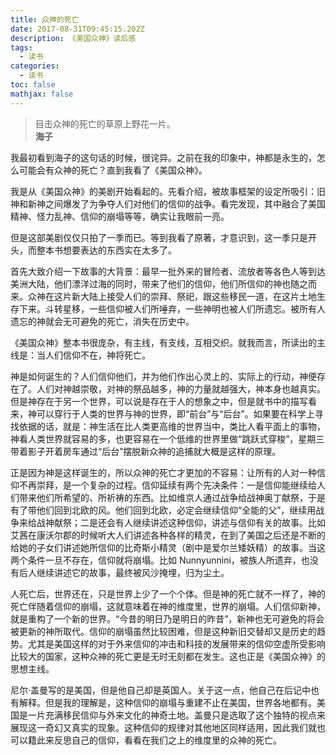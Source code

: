 ```yaml
---
title: 众神的死亡
date: 2017-08-31T09:45:15.202Z
description: 《美国众神》读后感
tags:
  - 读书
categories:
  - 读书
toc: false
mathjax: false
---
```

> 目击众神的死亡的草原上野花一片。  
> **海子**

我最初看到海子的这句话的时候，很诧异。之前在我的印象中，神都是永生的，怎么可能会有众神的死亡？直到我看了《美国众神》。

我是从《美国众神》的美剧开始看起的。先看介绍，被故事框架的设定所吸引：旧神和新神之间爆发了为争夺人们对他们的信仰的战争。看完发现，其中融合了美国精神、怪力乱神、信仰的崩塌等等，确实让我眼前一亮。

但是这部美剧仅仅只拍了一季而已。等到我看了原著，才意识到，这一季只是开头，而整本书想要表达的东西实在太多了。

首先大致介绍一下故事的大背景：最早一批外来的冒险者、流放者等各色人等到达美洲大陆，他们漂洋过海的同时，带来了他们的信仰，他们所信仰的神也随之而来。众神在这片新大陆上接受人们的崇拜、祭祀，跟这些移民一道，在这片土地生存下来。斗转星移，一些信仰被人们所唾弃，一些神明也被人们所遗忘。被所有人遗忘的神就会无可避免的死亡，消失在历史中。

《美国众神》整本书很庞杂，有主线，有支线，互相交织。就我而言，所读出的主线是：当人们信仰不在，神将死亡。

神是如何诞生的？人们信仰他们，并为他们作出心灵上的、实际上的行动，神便存在了。人们对神越崇敬，对神的祭品越多，神的力量就越强大，神本身也越真实。但是神存在于另一个世界，可以说是存在于人的想象之中，但是就书中的描写看来，神可以穿行于人类的世界与神的世界，即“前台”与“后台”。如果要在科学上寻找依据的话，就是：神生活在比人类更高维的世界当中，类比人看平面上的事物，神看人类世界就容易的多，也更容易在一个低维的世界里做“跳跃式穿梭”，星期三带着影子开着房车通过“后台”摆脱新众神的追捕就大概是这样的原理。

正是因为神是这样诞生的，所以众神的死亡才更加的不容易：让所有的人对一种信仰不再崇拜，是一个复杂的过程。信仰延续有两个先决条件：一是信仰能继续给人们带来他们所希望的、所祈祷的东西。比如维京人通过战争给战神奥丁献祭，于是有了带他们回到北欧的风。他们回到北欧，必定会继续信仰“全能的父”，继续用战争来给战神献祭；二是还会有人继续讲述这种信仰，讲述与信仰有关的故事。比如艾茜在康沃尔郡的时候听大人们讲述各种各样的精灵，在到了美国之后还是不断的给她的子女们讲述她所信仰的比奇斯小精灵（剧中是爱尔兰矮妖精）的故事。当这两个条件一旦不存在，信仰就将崩塌。比如 Nunnyunnini，被族人所遗弃，也没有后人继续讲述它的故事，最终被风沙掩埋，归为尘土。

人死亡后，世界还在，只是世界上少了一个个体。但是神的死亡就不一样了，神的死亡伴随着信仰的崩塌，这就意味着在神的维度里，世界的崩塌。人们信仰新神，就是重构了一个新的世界。“今昔的明日乃是明日的昨昔”，新神也无可避免的将会被更新的神所取代。信仰的崩塌虽然比较困难，但是这种新旧交替却又是历史的趋势。尤其是美国这样的对于外来信仰的冲击和科技的发展带来的信仰空虚所受影响比较大的国家，这种众神的死亡更是无时无刻都在发生。这也正是《美国众神》的思想主线。

尼尔·盖曼写的是美国，但是他自己却是英国人。关于这一点，他自己在后记中也有解释。但是我的理解是，这种信仰的崩塌与重建不止在美国，世界各地都有。美国是一片充满移民信仰与外来文化的神奇土地。盖曼只是选取了这个独特的视点来展现这一奇幻又真实的现象。这种信仰的规律对其他地区同样适用，因此我们就也可以籍此来反思自己的信仰，看看在我们之上的维度里的众神的死亡。
